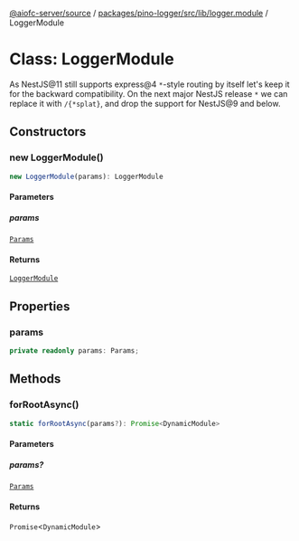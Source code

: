 [@aiofc-server/source](../../../../../../index.md) / [packages/pino-logger/src/lib/logger.module](../index.md) / LoggerModule

# Class: LoggerModule

As NestJS@11 still supports express@4 `*`-style routing by itself let's keep
it for the backward compatibility. On the next major NestJS release `*` we
can replace it with `/{*splat}`, and drop the support for NestJS@9 and below.

## Constructors

### new LoggerModule()

```ts
new LoggerModule(params): LoggerModule
```

#### Parameters

##### params

[`Params`](../../interface/params/interfaces/Params.md)

#### Returns

[`LoggerModule`](LoggerModule.md)

## Properties

### params

```ts
private readonly params: Params;
```

## Methods

### forRootAsync()

```ts
static forRootAsync(params?): Promise<DynamicModule>
```

#### Parameters

##### params?

[`Params`](../../interface/params/interfaces/Params.md)

#### Returns

`Promise`\<`DynamicModule`\>
